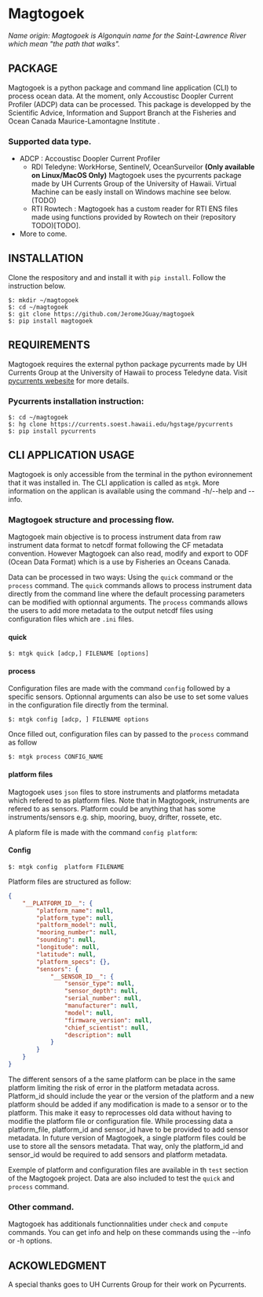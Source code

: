 # Magtogoek 
*Name origin: Magtogoek is Algonquin name for the Saint-Lawrence River which mean "the path that walks".*

## PACKAGE
Magtogoek is a python package and command line application (CLI) to process ocean data. 
At the moment, only Accoustisc Doopler Current Profiler (ADCP) data can be processed. 
This package is developped by the Scientific Advice, Information and Support Branch at the Fisheries and Ocean Canada Maurice-Lamontagne Institute .

### Supported data type.
* ADCP : Accoustisc Doopler Current Profiler 
  - RDI Teledyne: WorkHorse, SentinelV, OceanSurveilor **(Only available on Linux/MacOS Only)**
    Magtogoek uses the pycurrents package made by UH Currents Group of the University of Hawaii.
    Virtual Machine can be easly install on Windows machine see below.(TODO)
  - RTI Rowtech : 
    Magtogoek has a custom reader for RTI ENS files made using functions provided by Rowtech on
    their (repository TODO)[TODO].
* More to come.

## INSTALLATION
Clone the respository and and install it with `pip install`. Follow the instruction below. 

```shell
$: mkdir ~/magtogoek
$: cd ~/magtogoek
$: git clone https://github.com/JeromeJGuay/magtogoek
$: pip install magtogoek
```
## REQUIREMENTS
Magtogoek requires the external python package pycurrents made by UH Currents Group at the University of Hawaii to process Teledyne data. Visit [pycurrents webesite](https://currents.soest.hawaii.edu/ocn_data_analysis/installation.html) for more details.

### Pycurrents installation instruction:

```shell
$: cd ~/magtogoek
$: hg clone https://currents.soest.hawaii.edu/hgstage/pycurrents
$: pip install pycurrents
```

## CLI APPLICATION USAGE
Magtogoek is only accessible from the terminal in the python evironnement that it was installed in. 
The CLI application is called as `mtgk`. 
More information  on the applican is available using the command -h/--help and --info.

### Magtogoek structure and processing flow.
Magtogoek main objective is to process instrument data from raw instrument data format to netcdf format following the CF metadata convention. 
However Magtogoek can also read, modify and export to ODF (Ocean Data Format) which is a use by Fisheries an Oceans Canada.

Data can be processed in two ways: Using the `quick` command or the `process` command. 
The `quick` commands allows to process instrument data directly from the command line where the default processing parameters can be modified with optionnal arguments.
The `process` commands allows the users to add more metadata to the output netcdf files using configuration files which are `.ini` files.

#### quick 
```Shell
$: mtgk quick [adcp,] FILENAME [options]
```

#### process
Configuration files are made with the command `config` followed by a specific sensors. 
Optionnal arguments can also be use to set some values in the configuration file directly from the terminal.
                        
```Shell
$: mtgk config [adcp, ] FILENAME options
```
Once filled out, configuration files can by passed to the `process` command as follow

```Shell
$: mtgk process CONFIG_NAME
```

#### platform files
Magtogoek uses `json` files to store instruments and platforms metadata which refered to as platform files.
Note that in Magtogoek, instruments are refered to as sensors. 
Platform could be anything that has some instruments/sensors e.g. ship, mooring, buoy, drifter, rossete, etc.

A plaform file is made with the command `config platform`:
#### Config
```Shell
$: mtgk config  platform FILENAME 
```
Platform files are structured as follow:

```json
{
    "__PLATFORM_ID__": {
        "platform_name": null,
        "platform_type": null,
        "paltform_model": null,
        "mooring_number": null,
        "sounding": null,
        "longitude": null,
        "latitude": null,
        "platform_specs": {},
        "sensors": {
            "__SENSOR_ID__": {
                "sensor_type": null,
                "sensor_depth": null,
                "serial_number": null,
                "manufacturer": null,
                "model": null,
                "firmware_version": null,
                "chief_scientist": null,
                "description": null
            }
        }
    }
}
```

The different sensors of a the same platform can be place in the same platform limiting the risk of error in the platform metadata across. 
Platform\_id should include the year or the version of the platform and a new platform should be added if any modification is made to a sensor or to the platform.
This make it easy to reprocesses old data without having to modifie the platform file or configuration file. 
While processing data a platform\_file, platform\_id and sensor\_id have to be provided to add sensor metadata.
In future version of Magtogoek, a single platform files could be use to store all the sensors metadata. 
That way, only the platform\_id and sensor\_id would be required to add sensors and platform metadata. 

Exemple of platform and configuration files are available in th `test` section of the Magtogoek project. 
Data are also included to test the `quick` and `process` command.

### Other command.

Magtogoek has additionals functionnalities under `check` and `compute` commands. 
    You can get info and help on these commands using the --info or -h options.

## ACKOWLEDGMENT
A special thanks goes to UH Currents Group for their work on Pycurrents.

